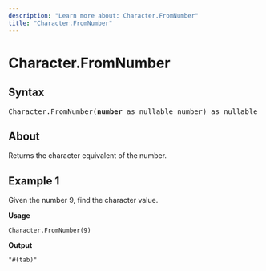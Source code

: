 ```yaml
---
description: "Learn more about: Character.FromNumber"
title: "Character.FromNumber"
---
```

# Character.FromNumber

## Syntax

<pre>
Character.FromNumber(<b>number</b> as nullable number) as nullable text
</pre>

## About

Returns the character equivalent of the number.

## Example 1

Given the number 9, find the character value.

**Usage**

```powerquery-m
Character.FromNumber(9)
```

**Output**

`"#(tab)"`
